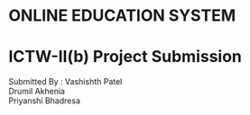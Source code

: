 # ONLINE EDUCATION SYSTEM

# ICTW-II(b) Project Submission

Submitted By :
  Vashishth Patel                                                                                                                                        
  Drumil Akhenia                                                                                                                                        
  Priyanshi Bhadresa
